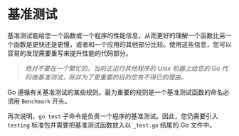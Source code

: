 # **基准测试**

基准测试能给您一个函数或一个程序的性能信息，从而更好的理解一个函数比另一个函数是更快还是更慢，或者和一个应用的其他部分比较。使用这些信息，您可以容易的发现需要重写来提升性能的代码部分。

> *绝对不要在一个繁忙的，当前正运行其他程序的 Unix 机器上给您的 Go 代码做基准测试，除非为了更重要的目的您有不得已的理由。*

Go 遵循有关基准测试的某些规则。最为重要的规则是一个基准测试函数的命名必须用 `Benchmark` 开头。

再次说明，`go test` 子命令是负责一个程序的基准测试。因此，您仍需要引入 `testing` 标准包并需要把基准测试函数放入以 `_test.go` 结尾的 Go 文件中。